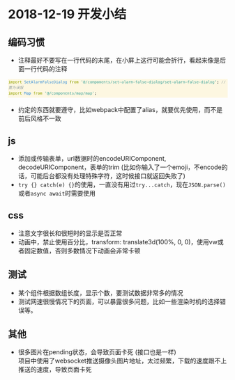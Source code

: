# 2018-12-19 开发小结

## 编码习惯

* 注释最好不要写在一行代码的末尾，在小屏上这行可能会折行，看起来像是后面一行代码的注释
  
![注释不要写在一行代码的末尾](./images/2018-12-19-16-30-47.png)

* 约定的东西就要遵守，比如webpack中配置了alias，就要优先使用，而不是前后风格不一致

## js

* 添加或传输表单，url数据时的encodeURIComponent, decodeURIComponent，表单的trim (比如你输入了一个emoji，不encode的话，可能后台都没有处理特殊字符，这时候接口就返回失败了)
* `try {} catch(e) {}`的使用，一直没有用过`try...catch`，现在`JSON.parse()`或者`async await`时需要使用

## css

* 注意文字很长和很短时的显示是否正常
* 动画中，禁止使用百分比，transform: translate3d(100%, 0, 0)，使用vw或者固定数值，否则多数情况下动画会非常卡顿

## 测试

* 某个组件根据数组长度，显示个数，要测试数据非常多的情况
* 测试网速很慢情况下的页面，可以暴露很多问题，比如一些渲染时机的选择错误等。

## 其他

* 很多图片在pending状态，会导致页面卡死 (接口也是一样)  
项目中使用了websocket推送摄像头图片地址，太过频繁，下载的速度跟不上推送的速度，导致页面卡死
